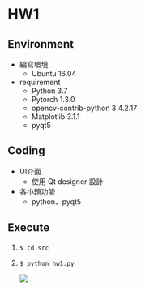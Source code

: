 # HW1

## Environment
- 編寫環境
    - Ubuntu 16.04
- requirement
    - Python 3.7
    - Pytorch 1.3.0
    - opencv-contrib-python 3.4.2.17
    - Matplotlib 3.1.1
    - pyqt5

## Coding
- UI介面
    - 使用 Qt designer 設計
- 各小題功能
    - python、pyqt5

## Execute
1. ```
   $ cd src
   ```
2. ```
   $ python hw1.py
   ```
   ![](https://i.imgur.com/twhTlaZ.png)


